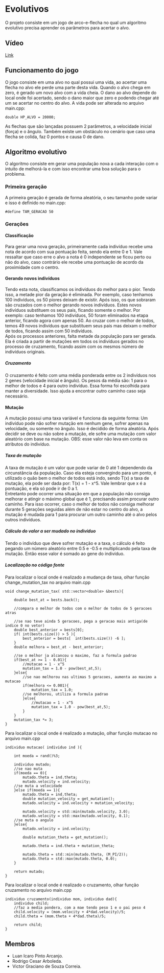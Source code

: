 # Evolutivos
O projeto consiste em um jogo de arco-e-flecha no qual um algoritmo evolutivo precisa aprender os parâmetros para acertar o alvo.
## Vídeo
[Link](https://youtu.be/YPAnYquIocA)
## Funcionamento do jogo
O jogo consiste em uma alvo no qual possui uma vida, ao acertar uma flecha no alvo ele perde uma parte desta vida. Quando o alvo chega em zero, é gerado um novo alvo com a vida cheia. O dano ao alvo depende do local onde foi acertado, sendo o dano maior que zero e podendo chegar até um se acertar no centro do alvo. A vida pode ser alterada no arquivo main.cpp:
```
double HP_ALVO = 20000;
```
As flechas que são lançadas possuem 2 parâmetros, a velocidade inicial (força) e o ângulo. Também existe um obstáculo no cenário que caso uma flecha se colida, faz 0 pontos e causa 0 de dano.
## Algoritmo evolutivo
O algoritmo consiste em gerar uma população nova a cada interação com o intuito de melhorá-la e com isso encontrar uma boa solução para o problema.
### Primeira geração
A primeira geração é gerada de forma aleatória, o seu tamanho pode variar e isso é definido no main.cpp:
```
#define TAM_GERACAO 50
```
### Gerações
#### Classificação
Para gerar uma nova geração, primeiramente cada indivíduo recebe uma nota de acordo com sua pontuação feita, sendo ela entre 0 e 1. Vale ressaltar que caso erre o alvo a nota é 0 independente se ficou perto ou não do alvo, caso contrário ele recebe uma pontuação de acordo da proximidade com o centro.
#### Gerando novos indivíduos
Tendo esta nota, classificamos os indivíduos do melhor para o pior. Tendo isso, a metade pior da geração é eliminada. Por exemplo, caso tenhamos 100 indivíduos, os 50 piores deixam de existir. Após isso, os que sobraram são cruzados com o melhor gerando novos indivíduos. Estes novos indivíduos substituem os seus pais, ficando somente o melhor. Por exemplo: caso tenhamos 100 indivíduos, 50 foram eliminados na etapa anterior, ficando agora com apenas 50. Ao cruzar com o melhor de todos, temos 49 novos indivíduos que substituem seus pais mas deixam o melhor de todos, ficando assim com 50 indivíduos.   
Após os processos anteriores, falta metade da população para ser gerada. Ela é criada a partir de mutações em todos os indivíduos gerados no processo de cruzamento, ficando assim com os mesmos número de indivíduos originais.
##### Cruzamento
O cruzamento é feito com uma média ponderada entre os 2 indivíduos nos 2 genes (velocidade inicial e ângulo). Os pesos da média são: 1 para o melhor de todos e 4 para outro indivíduo. Essa forma foi escolhida para manter a diversidade. Isso ajuda a encontrar outro caminho caso seja necessário.
#### Mutação
A mutação possui uma taxa variável e funciona da seguinte forma: Um indivíduo pode não sofrer mutação em nenhum gene, sofrer apenas na velocidade, ou somente no ângulo. Isso é decidido de forma aleatória. Após decidir se deve ou não sobre a mutação, ele sofre uma mutação com valor aleatório com base na mutação. OBS: esse valor não leva em conta os atributos do indivíduo.
##### Taxa de mutação
A taxa de mutação é um valor que pode variar de 0 até 1 dependendo da circunstância da população. Caso ela esteja convergindo para um ponto, é utilizado o quão bem o melhor de todos está indo, sendo T(x) a taxa de mutação, ela pode ser dada por: T(x) = 1 - x^5. Vale lembrar que x é a pontuação, e ela só pode ir de 0 a 1.   
Entretanto pode ocorrer uma situação em que a população não consiga melhorar e atingir o máximo global que é 1, precisando assim procurar outro caminho. Para isso ocorrer, caso o melhor de todos não consiga melhorar durante 5 gerações seguidas além de não estar no centro do alvo, a mutação é mudada para 1 para procurar um outro caminho até o alvo pelos outros indivíduos.
##### Cálculo do valor a ser mudado no indivíduo
Tendo o indivíduo que deve sofrer mutação e a taxa, o cálculo é feito pegando um número aleatório entre 0.5 e -0.5 e multiplicando pela taxa de mutação. Então esse valor é somado ao gene do indivíduo.
##### Localização no código fonte
Para localizar o local onde é realizado a mudança de taxa, olhar função change_mutation_tax no arquivo main.cpp
```
void change_mutation_tax( std::vector<double> &bests){
 
    double best_at = bests.back();
 
    //compara o melhor de todos com o melhor de todos de 5 geracoes atras
    
    //se nao teve ainda 5 geracoes, pega a geracao mais antiga(de indice 0 no vetor)
    double best_anterior = bests[0];
    if( int(bests.size()) > 5 ){
        best_anterior = bests[  int(bests.size()) -6 ];
    }
    double melhora = best_at - best_anterior;
 
    //se o melhor ja alcancou o maximo, faz a formula padrao
    if(best_at >= 1 - 0.01){
        //mutacao = 1 - x^5
        mutation_tax = 1.0 - pow(best_at,5);
    }else{
        //se nao melhorou nas ultimas 5 geracoes, aumenta ao maximo a mutacao
        if(melhora <= 0.001){
            mutation_tax = 1.0;
        //se melhorou, utiliza a formula padrao
        }else{
            //mutacao = 1 - x^5
            mutation_tax = 1.0 - pow(best_at,5);
        }
    }
    mutation_tax *= 3;
}

```
Para localizar o local onde é realizado a mutação, olhar função mutacao
no arquivo main.cpp
```
individuo mutacao( individuo ind ){
 
    int moeda = rand()%3;
 
    individuo mutado;
    //se nao muta
    if(moeda == 0){
        mutado.theta = ind.theta;
        mutado.velocity = ind.velocity;
    //se muta a velocidade
    }else if(moeda == 1){
        mutado.theta = ind.theta;
        double mutation_velocity = get_mutation();
        mutado.velocity = ind.velocity + mutation_velocity;
 
        mutado.velocity = std::min(mutado.velocity, 3.0);
        mutado.velocity = std::max(mutado.velocity, 0.1);
    //se muta o angulo
    }else{
        mutado.velocity = ind.velocity;
 
        double mutation_theta = get_mutation();
 
        mutado.theta = ind.theta + mutation_theta;
 
        mutado.theta = std::min(mutado.theta, (M_PI/2));
        mutado.theta = std::max(mutado.theta, 0.0);
    }
 
    return mutado; 
}

```
Para localizar o local onde é realizado o cruzamento, olhar função cruzamento
no arquivo main.cpp
```
individuo cruzamento(individuo mom, individuo dad){
    individuo child;
    //faz a media pondera, com a mae tendo peso 1 e o pai peso 4
    child.velocity = (mom.velocity + 4*dad.velocity)/5;
    child.theta = (mom.theta + 4*dad.theta)/5;
 
    return child;
}
```
## Membros
- Luan Icaro Pinto Arcanjo.
- Rodrigo Cesar Arboleda.
- Victor Graciano de Souza Correia.
